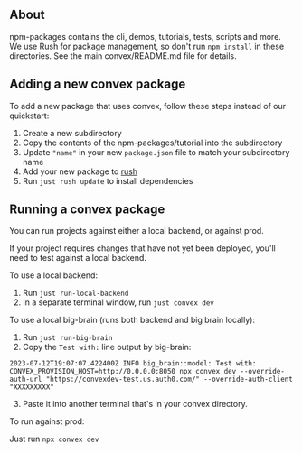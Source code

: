 ## About

npm-packages contains the cli, demos, tutorials, tests, scripts and more. We use
Rush for package management, so don't run `npm install` in these directories.
See the main convex/README.md file for details.

## Adding a new convex package

To add a new package that uses convex, follow these steps instead of our
quickstart:

1. Create a new subdirectory
2. Copy the contents of the npm-packages/tutorial into the subdirectory
3. Update `"name"` in your new `package.json` file to match your subdirectory
   name
4. Add your new package to
   [rush](https://github.com/get-convex/convex/blob/main/npm-packages/rush.json#L296)
5. Run `just rush update` to install dependencies

## Running a convex package

You can run projects against either a local backend, or against prod.

If your project requires changes that have not yet been deployed, you'll need to
test against a local backend.

To use a local backend:

1. Run `just run-local-backend`
2. In a separate terminal window, run `just convex dev`

To use a local big-brain (runs both backend and big brain locally):

1. Run `just run-big-brain`
2. Copy the `Test with:` line output by big-brain:

`2023-07-12T19:07:07.422400Z INFO big_brain::model: Test with: CONVEX_PROVISION_HOST=http://0.0.0.0:8050 npx convex dev --override-auth-url "https://convexdev-test.us.auth0.com/" --override-auth-client "XXXXXXXXX"`

3. Paste it into another terminal that's in your convex directory.

To run against prod:

Just run `npx convex dev`
